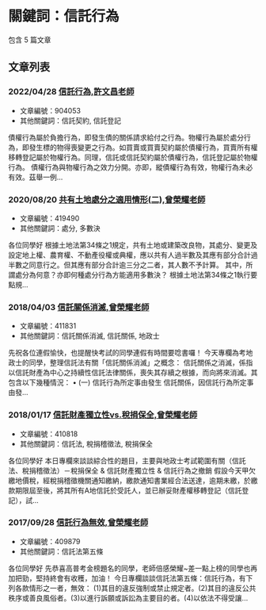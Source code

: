 # 關鍵詞：信託行為

包含 5 篇文章

## 文章列表

### 2022/04/28 [信託行為,許文昌老師](../../articles/904053_%E4%BF%A1%E8%A8%97%E8%A1%8C%E7%82%BA%2C%E8%A8%B1%E6%96%87%E6%98%8C%E8%80%81%E5%B8%AB.md)
- 文章編號：904053
- 其他關鍵詞：信託契約, 信託登記

債權行為屬於負擔行為，即發生債的關係請求給付之行為。物權行為屬於處分行為，即發生標的物得喪變更之行為。如買賣或買賣契約屬於債權行為，買賣所有權移轉登記屬於物權行為。同理，信託或信託契約屬於債權行為，信託登記屬於物權行為。 債權行為與物權行為之效力分開。亦即，縱債權行為有效，物權行為未必有效。茲舉一例...

### 2020/08/20 [共有土地處分之適用情形(二),曾榮耀老師](../../articles/419490_%E5%85%B1%E6%9C%89%E5%9C%9F%E5%9C%B0%E8%99%95%E5%88%86%E4%B9%8B%E9%81%A9%E7%94%A8%E6%83%85%E5%BD%A2%28%E4%BA%8C%29%2C%E6%9B%BE%E6%A6%AE%E8%80%80%E8%80%81%E5%B8%AB.md)
- 文章編號：419490
- 其他關鍵詞：處分, 多數決

各位同學好 根據土地法第34條之1規定，共有土地或建築改良物，其處分、變更及設定地上權、農育權、不動產役權或典權，應以共有人過半數及其應有部分合計過半數之同意行之。但其應有部分合計逾三分之二者，其人數不予計算。 其中，所謂處分為何意？亦即何種處分行為方能適用多數決？ 根據土地法第34條之1執行要點規...

### 2018/04/03 [信託關係消滅,曾榮耀老師](../../articles/411831_%E4%BF%A1%E8%A8%97%E9%97%9C%E4%BF%82%E6%B6%88%E6%BB%85%2C%E6%9B%BE%E6%A6%AE%E8%80%80%E8%80%81%E5%B8%AB.md)
- 文章編號：411831
- 其他關鍵詞：信託關係消滅, 信託關係, 地政士

先祝各位連假愉快，也提醒快考試的同學連假有時間要唸書囉！ 今天專欄為考地政士的同學，整理信託法有關「信託關係消滅」之概念： 信託關係之消滅，係指以信託財產為中心之持續性信託法律關係，喪失其存續之根據，而向將來消滅。其包含以下幾種情況： • (一) 信託行為所定事由發生 信託關係，因信託行為所定事由發...

### 2018/01/17 [信託財產獨立性vs.稅捐保全,曾榮耀老師](../../articles/410818_%E4%BF%A1%E8%A8%97%E8%B2%A1%E7%94%A2%E7%8D%A8%E7%AB%8B%E6%80%A7vs.%E7%A8%85%E6%8D%90%E4%BF%9D%E5%85%A8%2C%E6%9B%BE%E6%A6%AE%E8%80%80%E8%80%81%E5%B8%AB.md)
- 文章編號：410818
- 其他關鍵詞：信託法, 稅捐稽徵法, 稅捐保全

各位同學好 本日專欄來談談綜合性的題目，主要與地政士考試範圍有關（信託法、稅捐稽徵法）－稅捐保全 & 信託財產獨立性 & 信託行為之撤銷 假設今天甲欠繳地價稅，經稅捐稽徵機關通知繳納，繳款通知書業經合法送達，逾期未繳，於繳款期限屆至後，將其所有A地信託於受託人，並已辦妥財產權移轉登記（信託登記），試...

### 2017/09/28 [信託行為無效,曾榮耀老師](../../articles/409879_%E4%BF%A1%E8%A8%97%E8%A1%8C%E7%82%BA%E7%84%A1%E6%95%88%2C%E6%9B%BE%E6%A6%AE%E8%80%80%E8%80%81%E5%B8%AB.md)
- 文章編號：409879
- 其他關鍵詞：信託法第五條

各位同學好 先恭喜高普考金榜題名的同學，老師倍感榮耀~差一點上榜的同學也再加把勁，堅持終會有收穫，加油！ 今日專欄談談信託法第五條：信託行為，有下列各款情形之一者，無效： (1)其目的違反強制或禁止規定者。(2)其目的違反公共秩序或善良風俗者。(3)以進行訴願或訴訟為主要目的者。(4)以依法不得受讓...
